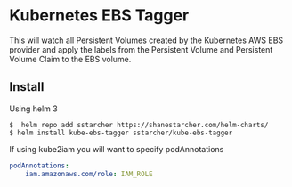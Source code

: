 # Kubernetes EBS Tagger

This will watch all Persistent Volumes created by the Kubernetes AWS EBS provider and apply the labels from the Persistent Volume and Persistent Volume Claim to the EBS volume.


## Install
Using helm 3

```
$  helm repo add sstarcher https://shanestarcher.com/helm-charts/
$ helm install kube-ebs-tagger sstarcher/kube-ebs-tagger
```

If using kube2iam you will want to specify podAnnotations
```yaml
podAnnotations:
    iam.amazonaws.com/role: IAM_ROLE
```
